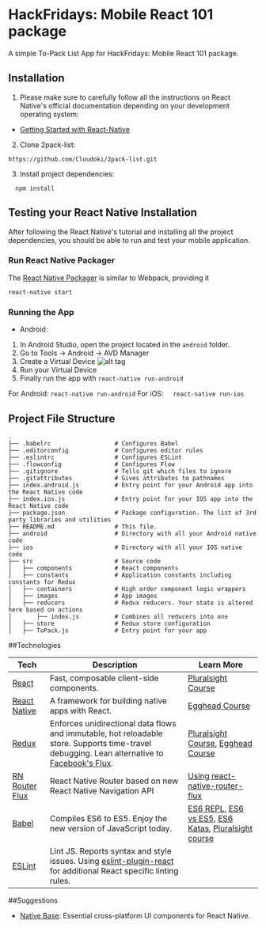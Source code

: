 HackFridays: Mobile React 101 package
==================================
A simple To-Pack List App for HackFridays: Mobile React 101 package.

## Installation

1. Please make sure to carefully follow all the instructions on React Native's official documentation depending on your development operating system:

* [Getting Started with React-Native](https://facebook.github.io/react-native/docs/getting-started.html#content)

2.  Clone 2pack-list: 
```
https://github.com/Cloudoki/2pack-list.git
```

3.  Install project dependencies:
```
  npm install
```

## Testing your React Native Installation

After following the React Native's tutorial and installing all the project dependencies, you should be able to run and test your mobile application.

### Run React Native Packager

The [React Native Packager](https://github.com/facebook/react-native/tree/master/packager) is similar to Webpack, providing it 
```
react-native start
```

### Running the App

* Android:
1. In Android Studio, open the project located in the `android` folder.
2. Go to Tools -> Android -> AVD Manager
3. Create a Virtual Device 
![alt tag](https://files.slack.com/files-pri/T0FHJBVU2-F4C4RG2PP/pasted_image_at_2017_03_01_01_00_pm.png)
4. Run your Virtual Device
5. Finally run the app with `react-native run-android`


For Android: `react-native run-android`
For iOS:     `react-native run-ios`


## Project File Structure
```
.
├── .babelrc                  # Configures Babel
├── .editorconfig             # Configures editor rules
├── .eslintrc                 # Configures ESLint
├── .flowconfig               # Configures Flow
├── .gitignore                # Tells git which files to ignore
├── .gitattributes            # Gives attributes to pathnames
├── index.android.js          # Entry point for your Android app into the React Native code
├── index.ios.js              # Entry point for your IOS app into the React Native code
├── package.json              # Package configuration. The list of 3rd party libraries and utilities
├── README.md                 # This file.
├── android                   # Directory with all your Android native code
├── ios                       # Directory with all your IOS native code
├── src                       # Source code
│   ├── components            # React components
│   ├── constants             # Application constants including constants for Redux
│   ├── containers            # High order component logic wrappers
│   ├── images                # App images
│   ├── reducers              # Redux reducers. Your state is altered here based on actions
│       ├── index.js          # Combines all reducers into one
│   ├── store                 # Redux store configuration
│   ├── ToPack.js             # Entry point for your app
```


##Technologies

| **Tech** | **Description** |**Learn More**|
|----------|-------|---|
|  [React](https://facebook.github.io/react/)  |   Fast, composable client-side components.    | [Pluralsight Course](https://www.pluralsight.com/courses/react-flux-building-applications)  |
|  [React Native](https://facebook.github.io/react-native/)  |   A framework for building native apps with React.    | [Egghead Course](https://egghead.io/courses/react-native-fundamentals)  |
|  [Redux](http://redux.js.org) |  Enforces unidirectional data flows and immutable, hot reloadable store. Supports time-travel debugging. Lean alternative to [Facebook's Flux](https://facebook.github.io/flux/docs/overview.html).| [Pluralsight Course](http://www.pluralsight.com/courses/react-redux-react-router-es6), [Egghead Course](https://egghead.io/courses/getting-started-with-redux)    |
|  [RN Router Flux](https://github.com/aksonov/react-native-router-flux) | React Native Router based on new React Native Navigation API | [Using react-native-router-flux](https://medium.com/differential/react-native-basics-using-react-native-router-flux-f11e5128aff9#.rgufob5ov) |
|  [Babel](http://babeljs.io) |  Compiles ES6 to ES5. Enjoy the new version of JavaScript today.     | [ES6 REPL](https://babeljs.io/repl/), [ES6 vs ES5](http://es6-features.org), [ES6 Katas](http://es6katas.org), [Pluralsight course](https://www.pluralsight.com/courses/javascript-fundamentals-es6)    |
| [ESLint](http://eslint.org/)| Lint JS. Reports syntax and style issues. Using [eslint-plugin-react](https://github.com/yannickcr/eslint-plugin-react) for additional React specific linting rules. | |

##Suggestions

* [Native Base](http://nativebase.io/): Essential cross-platform UI components for React Native.
